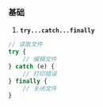 ### 基础

1. **`try...catch...finally`**

```js
// 读取文件
try {
    // 编辑文件
} catch (e) {
    // 打印错误
} finally {
    // 关闭文件
}
```

